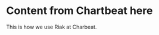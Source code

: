 <!--
name: riak-at-chartbeat
version : "0.1"
title : "How Chartbeat Uses Riak"
description: "Give an overview of how Chartbeat uses Riak."
coverImage : "https://raw.githubusercontent.com/outlearn-content/chartbeat-riak/master/images/Chartbeat-logo.png"
freshnessDate : 2015-05-19
license : ""
-->

<!-- @section -->

# Content from Chartbeat here

This is how we use Riak at Charbeat.
